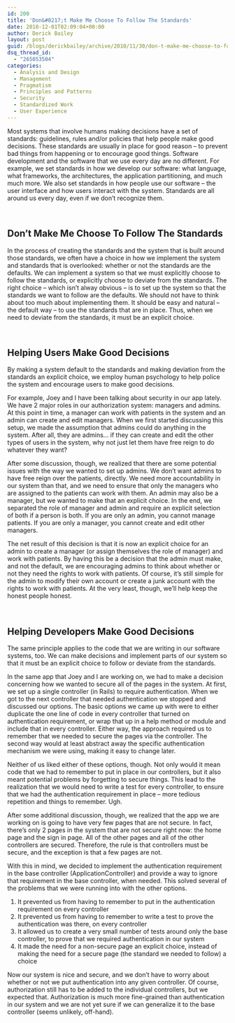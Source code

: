 ```yaml
---
id: 200
title: 'Don&#8217;t Make Me Choose To Follow The Standards'
date: 2010-12-01T02:09:04+00:00
author: Derick Bailey
layout: post
guid: /blogs/derickbailey/archive/2010/11/30/don-t-make-me-choose-to-follow-the-standards.aspx
dsq_thread_id:
  - "265053504"
categories:
  - Analysis and Design
  - Management
  - Pragmatism
  - Principles and Patterns
  - Security
  - Standardized Work
  - User Experience
---
```

Most systems that involve humans making decisions have a set of standards: guidelines, rules and/or policies that help people make good decisions. These standards are usually in place for good reason &#8211; to prevent bad things from happening or to encourage good things. Software development and the software that we use every day are no different. For example, we set standards in how we develop our software: what language, what frameworks, the architectures, the application partitioning, and much much more. We also set standards in how people use our software &#8211; the user interface and how users interact with the system. Standards are all around us every day, even if we don&#8217;t recognize them.

 

## Don&#8217;t Make Me Choose To Follow The Standards

In the process of creating the standards and the system that is built around those standards, we often have a choice in how we implement the system and standards that is overlooked: whether or not the standards are the defaults. We can implement a system so that we must explicitly choose to follow the standards, or explicitly choose to deviate from the standards. The right choice &#8211; which isn&#8217;t alway obvious &#8211; is to set up the system so that the standards we want to follow are the defaults. We should not have to think about too much about implementing them. It should be easy and natural &#8211; the default way &#8211; to use the standards that are in place. Thus, when we need to deviate from the standards, it must be an explicit choice.

 

## Helping Users Make Good Decisions

By making a system default to the standards and making deviation from the standards an explicit choice, we employ human psychology to help police the system and encourage users to make good decisions.

For example, Joey and I have been talking about security in our app lately. We have 2 major roles in our authorization system: managers and admins. At this point in time, a manager can work with patients in the system and an admin can create and edit managers. When we first started discussing this setup, we made the assumption that admins could do anything in the system. After all, they are admins&#8230; if they can create and edit the other types of users in the system, why not just let them have free reign to do whatever they want?

After some discussion, though, we realized that there are some potential issues with the way we wanted to set up admins. We don&#8217;t want admins to have free reign over the patients, directly. We need more accountability in our system than that, and we need to ensure that only the managers who are assigned to the patients can work with them. An admin may also be a manager, but we wanted to make that an explicit choice. In the end, we separated the role of manager and admin and require an explicit selection of both if a person is both. If you are only an admin, you cannot manage patients. If you are only a manager, you cannot create and edit other managers.

The net result of this decision is that it is now an explicit choice for an admin to create a manager (or assign themselves the role of manager) and work with patients. By having this be a decision that the admin must make, and not the default, we are encouraging admins to think about whether or not they need the rights to work with patients. Of course, it&#8217;s still simple for the admin to modify their own account or create a junk account with the rights to work with patients. At the very least, though, we&#8217;ll help keep the honest people honest.

 

## Helping Developers Make Good Decisions

The same principle applies to the code that we are writing in our software systems, too. We can make decisions and implement parts of our system so that it must be an explicit choice to follow or deviate from the standards.

In the same app that Joey and I are working on, we had to make a decision concerning how we wanted to secure all of the pages in the system. At first, we set up a single controller (in Rails) to require authentication. When we got to the next controller that needed authentication we stopped and discussed our options. The basic options we came up with were to either duplicate the one line of code in every controller that turned on authentication requirement, or wrap that up in a help method or module and include that in every controller. Either way, the approach required us to remember that we needed to secure the pages via the controller. The second way would at least abstract away the specific authentication mechanism we were using, making it easy to change later.

Neither of us liked either of these options, though. Not only would it mean code that we had to remember to put in place in our controllers, but it also meant potential problems by forgetting to secure things. This lead to the realization that we would need to write a test for every controller, to ensure that we had the authentication requirement in place &#8211; more tedious repetition and things to remember. Ugh.

After some additional discussion, though, we realized that the app we are working on is going to have very few pages that are not secure. In fact, there&#8217;s only 2 pages in the system that are not secure right now: the home page and the sign in page. All of the other pages and all of the other controllers are secured. Therefore, the rule is that controllers must be secure, and the exception is that a few pages are not.

With this in mind, we decided to implement the authentication requirement in the base controller (ApplicationController) and provide a way to ignore that requirement in the base controller, when needed. This solved several of the problems that we were running into with the other options.

  1. It prevented us from having to remember to put in the authentication requirement on every controller
  2. It prevented us from having to remember to write a test to prove the authentication was there, on every controller
  3. It allowed us to create a very small number of tests around only the base controller, to prove that we required authentication in our system
  4. It made the need for a non-secure page an explicit choice, instead of making the need for a secure page (the standard we needed to follow) a choice

Now our system is nice and secure, and we don&#8217;t have to worry about whether or not we put authentication into any given controller. Of course, authorization still has to be added to the individual controllers, but we expected that. Authorization is much more fine-grained than authentication in our system and we are not yet sure if we can generalize it to the base controller (seems unlikely, off-hand).

 